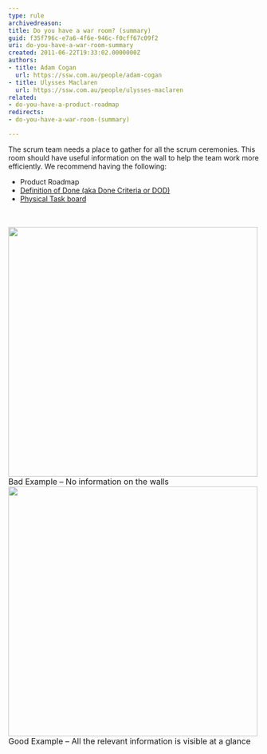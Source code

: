```yaml
---
type: rule
archivedreason: 
title: Do you have a war room? (summary)
guid: f35f796c-e7a6-4f6e-946c-f0cff67c09f2
uri: do-you-have-a-war-room-summary
created: 2011-06-22T19:33:02.0000000Z
authors:
- title: Adam Cogan
  url: https://ssw.com.au/people/adam-cogan
- title: Ulysses Maclaren
  url: https://ssw.com.au/people/ulysses-maclaren
related:
- do-you-have-a-product-roadmap
redirects:
- do-you-have-a-war-room-(summary)

---
```




  <p>The scrum team needs a place to gather for all the scrum ceremonies. This room should have useful information on the wall to help the team work more efficiently. We recommend having the following&#58;</p>
<ul>
    <li> Product Roadmap</li>
    <li><a href="/Management/RulesToSuccessfulProjects/Pages/DoYouGoBeyondDoneAndFollowADoneCriteria.aspx">Definition of Done (aka Done Criteria or DOD)</a></li>
    <li><a href="/Management/RulesToBetterScrumUsingTFS/Pages/PhysicalTaskboard.aspx">Physical Task board</a></li>
</ul>

<br><excerpt class='endintro'></excerpt><br>
  <img width="500" class="ms-rteCustom-ImageArea" src="/Management/RulesToBetterScrumUsingTFS/PublishingImages/war-room-bad-example.jpg" alt="" />
<font size="-0" class="ms-rteCustom-FigureBad">Bad Example – No information on the walls</font>
<img width="500" class="ms-rteCustom-ImageArea" src="/Management/RulesToBetterScrumUsingTFS/PublishingImages/war-room-good-example.jpg" alt="" />
<font size="-0" class="ms-rteCustom-FigureGood">Good Example – All the relevant information is visible at a glance</font>



